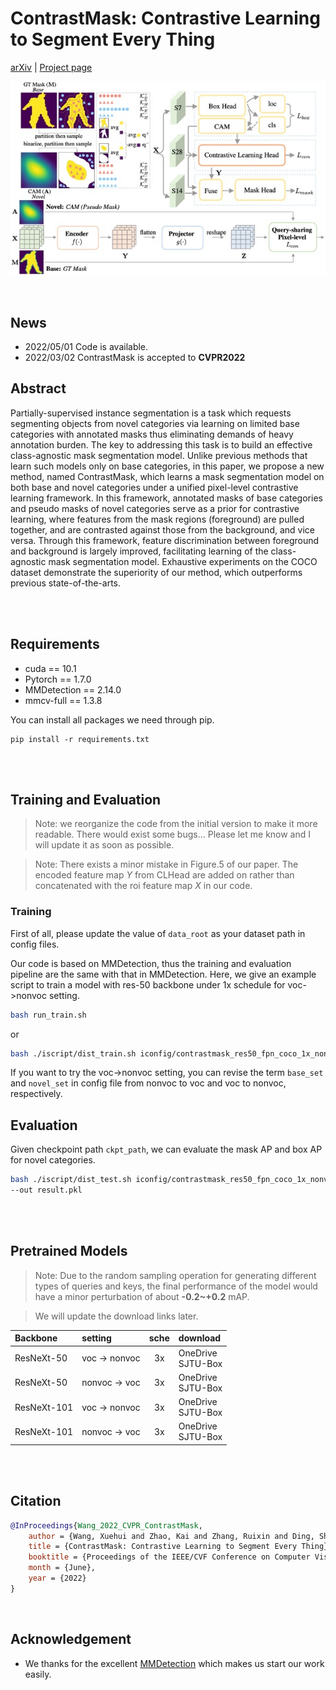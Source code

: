 # ContrastMask: Contrastive Learning to Segment Every Thing


[arXiv](https://arxiv.org/abs/2203.09775) | [Project page](https://blog.huiserwang.site/2022-03/Project-ContrastMask)

![image](./images/image.jpg)

<br>

## News
- 2022/05/01 Code is available.
- 2022/03/02 ContrastMask is accepted to **CVPR2022**

## Abstract
Partially-supervised instance segmentation is a task which requests segmenting objects from novel categories via learning on limited base categories with annotated masks thus eliminating demands of heavy annotation burden. The key to addressing this task is to build an effective class-agnostic mask segmentation model. Unlike previous methods that learn such models only on base categories, in this paper, we propose a new method, named ContrastMask, which learns a mask segmentation model on both base and novel categories under a unified pixel-level contrastive learning framework. In this framework, annotated masks of base categories and pseudo masks of novel categories serve as a prior for contrastive learning, where features from the mask regions (foreground) are pulled together, and are contrasted against those from the background, and vice versa. Through this framework, feature discrimination between foreground and background is largely improved, facilitating learning of the class-agnostic mask segmentation model. Exhaustive experiments on the COCO dataset demonstrate the superiority of our method, which outperforms previous state-of-the-arts.

<br>
<br>

## Requirements
- cuda == 10.1
- Pytorch == 1.7.0
- MMDetection == 2.14.0
- mmcv-full == 1.3.8

You can install all packages we need through pip.
``` shell
pip install -r requirements.txt
```

<br>
<br>

## Training and Evaluation
> Note: we reorganize the code from the initial version to make it more readable. There would exist some bugs... Please let me know and I will update it as soon as possible.

> Note: There exists a minor mistake in Figure.5 of our paper. The encoded feature map $`Y`$ from CLHead are added on rather than concatenated with the roi feature map $`X`$ in our code.

### Training

First of all, please update the value of ``data_root`` as your dataset path in config files.

Our code is based on MMDetection, thus the training and evaluation pipeline are the same with that in MMDetection. Here, we give an example script to train a model with res-50 backbone under 1x schedule for voc->nonvoc setting.
``` bash
bash run_train.sh
```
or
``` bash
bash ./iscript/dist_train.sh iconfig/contrastmask_res50_fpn_coco_1x_nonvoc2voc.py --deterministic --seed 0 --work-dir /home/huiser/Desktop/Codes/ContrastMask/test_dir --work_id 20220430 --exp_details reorganized_code_for_github
```
If you want to try the voc->nonvoc setting, you can revise the term ``base_set`` and ``novel_set`` in config file from nonvoc to voc and voc to nonvoc, respectively.

## Evaluation
Given checkpoint path ``ckpt_path``, we can evaluate the mask AP and box AP for novel categories.

``` bash
bash ./iscript/dist_test.sh iconfig/contrastmask_res50_fpn_coco_1x_nonvoc2voc.py $ckpt_path --eval segm bbox \
--out result.pkl 
```

<br>
<br>

## Pretrained Models
> Note: Due to the random sampling operation for generating different types of queries and keys, the final performance of the model would have a minor perturbation of about **-0.2~+0.2** mAP.

> We will update the download links later.

| Backbone | setting | sche | download |
| :---- | :---- | :----: | :---- |
| ResNeXt-50 | voc -> nonvoc | 3x   | OneDrive <br> SJTU-Box|
| ResNeXt-50 | nonvoc -> voc | 3x  | OneDrive <br> SJTU-Box|
| ResNeXt-101 | voc -> nonvoc | 3x  | OneDrive <br> SJTU-Box|
| ResNeXt-101 | nonvoc -> voc | 3x  | OneDrive <br> SJTU-Box|

<br>
<br>

## Citation
``` bibtex
@InProceedings{Wang_2022_CVPR_ContrastMask,
    author = {Wang, Xuehui and Zhao, Kai and Zhang, Ruixin and Ding, Shouhong and Wang, Yan and Shen, Wei},
    title = {ContrastMask: Contrastive Learning to Segment Every Thing},
    booktitle = {Proceedings of the IEEE/CVF Conference on Computer Vision and Pattern Recognition (CVPR)},
    month = {June},
    year = {2022}
}
```

<br>

## Acknowledgement
- We thanks for the excellent [MMDetection](https://github.com/open-mmlab/mmdetection) which makes us start our work easily.
